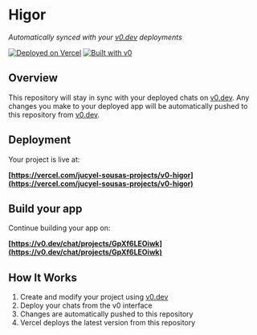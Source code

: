 # Higor

*Automatically synced with your [v0.dev](https://v0.dev) deployments*

[![Deployed on Vercel](https://img.shields.io/badge/Deployed%20on-Vercel-black?style=for-the-badge&logo=vercel)](https://vercel.com/jucyel-sousas-projects/v0-higor)
[![Built with v0](https://img.shields.io/badge/Built%20with-v0.dev-black?style=for-the-badge)](https://v0.dev/chat/projects/GpXf6LEOiwk)

## Overview

This repository will stay in sync with your deployed chats on [v0.dev](https://v0.dev).
Any changes you make to your deployed app will be automatically pushed to this repository from [v0.dev](https://v0.dev).

## Deployment

Your project is live at:

**[https://vercel.com/jucyel-sousas-projects/v0-higor](https://vercel.com/jucyel-sousas-projects/v0-higor)**

## Build your app

Continue building your app on:

**[https://v0.dev/chat/projects/GpXf6LEOiwk](https://v0.dev/chat/projects/GpXf6LEOiwk)**

## How It Works

1. Create and modify your project using [v0.dev](https://v0.dev)
2. Deploy your chats from the v0 interface
3. Changes are automatically pushed to this repository
4. Vercel deploys the latest version from this repository